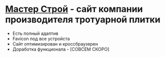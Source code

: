 # [Мастер Строй](https://m1arsen.github.io/MasterStroy/) - сайт компании производителя тротуарной плитки
- Есть полный адаптив
- Favicon под все устройста
- Cайт оптимизирован и кроссбраузерен
- Доработка функционала - [СОВСЕМ СКОРО]
